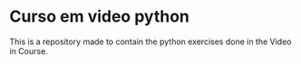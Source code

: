 # Curso em video python
This is a repository made to contain the python exercises done in the Video in Course.

